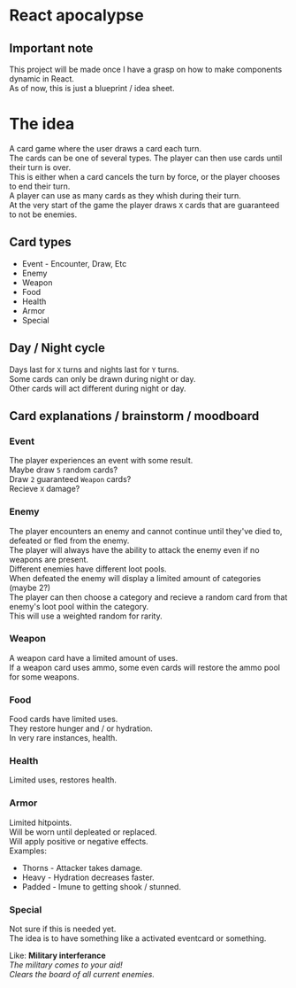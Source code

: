 # React apocalypse

## Important note
This project will be made once I have a grasp on how to make components dynamic in React.  
As of now, this is just a blueprint / idea sheet.  

# The idea
A card game where the user draws a card each turn.  
The cards can be one of several types. The player can then use cards until 
their turn is over.  
This is either when a card cancels the turn by force, or the player chooses to end their turn.  
A player can use as many cards as they whish during their turn.  
At the very start of the game the player draws `X` cards that are guaranteed to not be enemies.  

## Card types
* Event - Encounter, Draw, Etc
* Enemy
* Weapon
* Food
* Health
* Armor
* Special

## Day / Night cycle
Days last for `X` turns and nights last for `Y` turns.  
Some cards can only be drawn during night or day.  
Other cards will act different during night or day.  

## Card explanations / brainstorm / moodboard

### Event
The player experiences an event with some result.  
Maybe draw `5` random cards?  
Draw `2` guaranteed `Weapon` cards?  
Recieve `X` damage?  

### Enemy
The player encounters an enemy and cannot continue until they've died to, defeated or fled from the enemy.  
The player will always have the ability to attack the enemy even if no weapons are present.  
Different enemies have different loot pools.  
When defeated the enemy will display a limited amount of categories (maybe 2?)  
The player can then choose a category and recieve a random card from that enemy's loot pool within the category.  
This will use a weighted random for rarity.

### Weapon
A weapon card have a limited amount of uses.  
If a weapon card uses ammo, some even cards will restore the ammo pool for some weapons.  

### Food
Food cards have limited uses.  
They restore hunger and / or hydration.  
In very rare instances, health.  

### Health
Limited uses, restores health.  

### Armor
Limited hitpoints.  
Will be worn until depleated or replaced.  
Will apply positive or negative effects.  
Examples:
* Thorns - Attacker takes damage.
* Heavy - Hydration decreases faster.
* Padded - Imune to getting shook / stunned.

### Special
Not sure if this is needed yet.  
The idea is to have something like a activated eventcard or something.  

Like: 
**Military interferance**  
*The military comes to your aid!*  
*Clears the board of all current enemies.*  